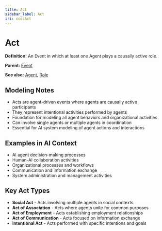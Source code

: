 ```yaml
---
title: Act
sidebar_label: Act
iri: cco:Act
---
```


# Act

**Definition:** An Event in which at least one Agent plays a causally active role.

**Parent:** [Event](/cco/Event)

**See also:** [Agent](/cco/Agent), [Role](/cco/Role)

## Modeling Notes

- Acts are agent-driven events where agents are causally active participants
- They represent intentional activities performed by agents
- Foundation for modeling all agent behaviors and organizational activities
- Can involve single agents or multiple agents in coordination
- Essential for AI system modeling of agent actions and interactions

## Examples in AI Context

- AI agent decision-making processes
- Human-AI collaboration activities
- Organizational processes and workflows
- Communication and information exchange
- System administration and management activities

## Key Act Types

- **Social Act** - Acts involving multiple agents in social contexts
- **Act of Association** - Acts where agents unite for common purposes
- **Act of Employment** - Acts establishing employment relationships
- **Act of Communication** - Acts focused on information exchange
- **Intentional Act** - Acts performed with specific intentions and goals
